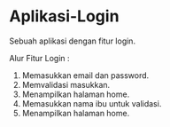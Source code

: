 # Aplikasi-Login
Sebuah aplikasi dengan fitur login.

Alur Fitur Login :
1. Memasukkan email dan password.
2. Memvalidasi masukkan.
3. Menampilkan halaman home.
4. Memasukkan nama ibu untuk validasi.
5. Menampilkan halaman home.
